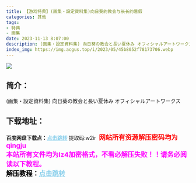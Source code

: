 ```yaml
---
title: 【游戏特典】(画集・設定資料集)向日葵的教会与长长的暑假
categories: 其他
tags:
- 特典
- 画集
date: 2023-11-13 8:07:00
description: (画集・設定資料集) 向日葵の教会と長い夏休み オフィシャルアートワークス
index_img: https://img.acgus.top/i/2023/05/45b8052f78173706.webp
---
```

![](https://img.acgus.top/i/2023/05/45b8052f78173706.webp)
## 简介：
(画集・設定資料集) 向日葵の教会と長い夏休み オフィシャルアートワークス
<br>






## 下载地址：
<b>百度网盘下载点：</b><a href="https://pan.baidu.com/s/1PlfxZWk2ggnDTQIqndLaMQ?pwd=w2ir" style="color: #87CEEB;"><b>点击跳转</b></a> 提取码:w2ir
<a style="padding: 0" href="https://post.qingju.org/AD/"><img style="max-width:100%" src="https://img.acgus.top/i/2024/07/478f689b8021d8d499ab43d21acf137a.gif" alt=""></a>
<b><font color=#FF0000 size=4>网站所有资源解压密码均为</b></font><b><font color=#FF00FF size=4>qingju</font><font color=#FF0000 ></font></b><br><b><font color=#FF00FF size=4>本站所有文件均为lz4加密格式，不看必解压失败！！请务必阅读以下教程。</b></font><br><b><font color=#000 size=4>解压教程：</b><a href="https://post.qingju.org/tutorial/000/" style="color: #87CEEB;"><b>点击跳转</b></a>